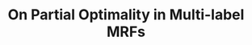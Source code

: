 ---
title: "On Partial Optimality in Multi-label MRFs"
year: 2008
pdf_url: "http://www.robots.ox.ac.uk/~phst/Papers/2008/ICML08/mqpbo-08-article-icml.pdf"
category: "vision"
author_list: "Pushmeet Kohli, A. Shekhovtsov, V. Kolmogorov, Carsten Rother, Philip H.S. Torr"
grant: "NULL"
pub_in: "In Proceedings International Conference of Machine Learning (ICML)"
---